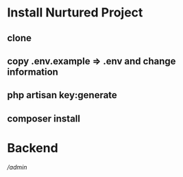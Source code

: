# Install Nurtured Project

## clone
## copy .env.example => .env and change information
## php artisan key:generate
## composer install

# Backend

<i> /admin </i>